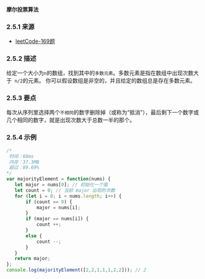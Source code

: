 #### 摩尔投票算法

### 2.5.1 来源
- [leetCode-169题](https://leetcode-cn.com/problems/majority-element)

### 2.5.2 描述
给定一个大小为`n`的数组，找到其中的`多数元素`。多数元素是指在数组中出现次数大于` n/2`的元素。
你可以假设数组是非空的，并且给定的数组总是存在多数元素。

### 2.5.3 要点
每次从序列里选择两个`不相同`的数字删除掉（或称为“抵消”），最后剩下一个数字或几个相同的数字，就是出现次数大于总数一半的那个。

### 2.5.4 示例
 ```js
/*
  时间：68ms
  内存：37.3MB
  超过：89.69%
*/
var majorityElement = function(nums) {
    let major = nums[0]; // 初始化一个值
    let count = 0; // 当前 major 出现的次数
    for (let i = 0; i < nums.length; i++) {
        if (count == 0) {
            major = nums[i];
        }
        if (major == nums[i]) {
            count ++;
        }
        else {
            count --;
        } 
    }
    return major;
};
console.log(majorityElement([2,2,1,1,1,2,2])); // 2
```